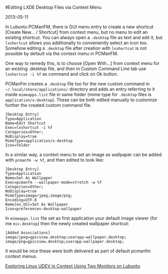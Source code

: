 #Editing LXDE Desktop Files via Context Menu

2013-05-11

<!--- tags: linux -->

In Lubuntu PCManFM, there is GUI menu entry to create a new shortcut [Create New... / Shortcut] from context menu, but no menu to edit an existing shortcut. You can always open a `.desktop` file as text and edit it, but `lxshortcut` allows you additionally to conveniently select an icon too. Somehow editing a `.desktop` file after creation with `lxshortcut` is not possible by default via the context menu in PCManFM.

One way to remedy this, is to choose [Open With...] from context menu for an existing .desktop file, and then in Custom Command Line tab use `lxshortcut -i %f` as command and click on Ok button.

PCManFm creates a `.desktop` file too for the new custom command in `~/.local/share/applications/` directory and adds an entry referring to it inside `mimeapps.list` file in same folder (mime type for `.desktop` files is `application/x-desktop`). These can be both edited manually to customize further the created custom command file.

```
[Desktop Entry]
Type=Application
Name=Edit Shortcut
Exec=lxshortcut -i %f
Categories=Other;
NoDisplay=true
MimeType=application/x-desktop
Icon=folder
```
In a similar way, a context menu to set an image as wallpaper can be added with `pcmanfm -w %f`, and then edited to look like:
```
[Desktop Entry]
Type=Application
Name=Set As Wallpaper
Exec=pcmanfm --wallpaper-mode=stretch -w %f
Categories=Other;
NoDisplay=true
MimeType=image/jpeg;image/png;
Encoding=UTF-8
Name[en_US]=Set As Wallpaper
Icon=preferences-desktop-wallpaper
```

In `mimeapps.list` file set as first application your default image viewer (for me `miv.desktop`) then the newly created wallpaper shortcut:
```
[Added Associations]
image/jpeg=gpicview.desktop;userapp-wallpaper.desktop;
image/png=gpicview.desktop;userapp-wallpaper.desktop;
```
It would be nice these were both delivered as part of default pcmanfm context menus.

<ins class='nfooter'><a id='fprev' href='#blog/2013/2013-05-23-Exploring-Linux-UDEV-in-Context.md'>Exploring Linux UDEV in Context</a> <a id='fnext' href='#blog/2013/2013-05-04-Using-Two-Monitors-on-Lubuntu.md'>Using Two Monitors on Lubuntu</a></ins>
